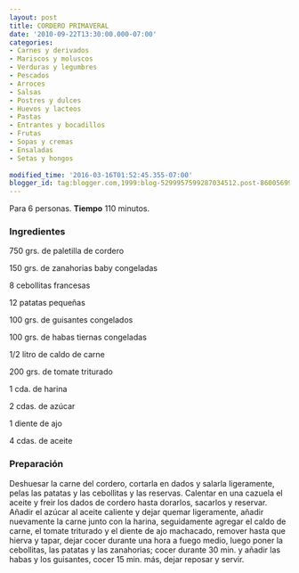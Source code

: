 ```yaml
---
layout: post
title: CORDERO PRIMAVERAL
date: '2010-09-22T13:30:00.000-07:00'
categories:
- Carnes y derivados
- Mariscos y moluscos
- Verduras y legumbres
- Pescados
- Arroces
- Salsas
- Postres y dulces
- Huevos y lacteos
- Pastas
- Entrantes y bocadillos
- Frutas
- Sopas y cremas
- Ensaladas
- Setas y hongos
 
modified_time: '2016-03-16T01:52:45.355-07:00'
blogger_id: tag:blogger.com,1999:blog-5299957599287034512.post-8600569908339612423
---
```


Para 6 personas.
<b>Tiempo</b> 110 minutos.

<h3>Ingredientes</h3>

750 grs. de paletilla de cordero

150 grs. de zanahorias baby congeladas

8 cebollitas francesas

12 patatas pequeñas

100 grs. de guisantes congelados

100 grs. de habas tiernas congeladas

1/2 litro de caldo de carne

200 grs. de tomate triturado

1 cda. de harina

2 cdas. de azúcar

1 diente de ajo

4 cdas. de aceite

<h3>Preparación</h3>

Deshuesar la carne del cordero, cortarla en dados y salarla ligeramente, pelas las patatas y las cebollitas y las reservas. Calentar en una cazuela el aceite y freir los dados de cordero hasta dorarlos, sacarlos y reservar. Añadir el azúcar al aceite caliente y dejar quemar ligeramente, añadir nuevamente la carne junto con la harina, seguidamente agregar el caldo de carne, el tomate triturado y el diente de ajo machacado, remover hasta que hierva y tapar, dejar cocer durante una hora a fuego medio, luego poner la cebollitas, las patatas y las zanahorias; cocer durante 30 min. y añadir las habas y los guisantes, cocer 15 min. más, dejar reposar y servir.

